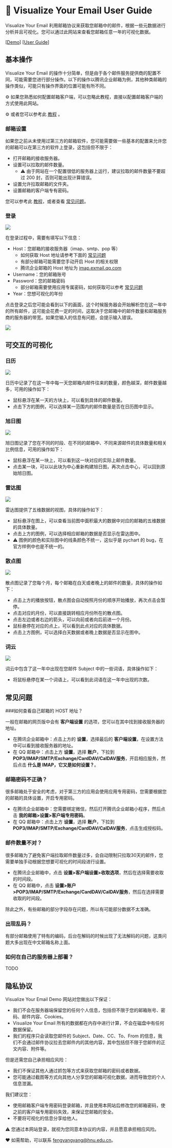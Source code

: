 # 📧 Visualize Your Email User Guide

Visualize Your Email 利用邮箱协议来获取您邮箱中的邮件，根据一些元数据进行分析并且可视化。您可以通过此网站来查看您邮箱任意一年的可视化数据。

[[Demo](http://v.api.ifffff.cn/)] [[User Guide](https://cynricfeng.github.io/Visualize-Your-Email/)]

## 基本操作

Visualize Your Email 的操作十分简单，但是由于各个邮件服务提供商的配置不同，可能需要您进行部分操作。以下的操作以腾讯企业邮箱为例，其他种类邮箱的操作类似，可能只有操作界面的位置可能有所不同。

⚙️ 如果您熟悉如何配置邮箱客户端，可以忽略此教程，直接以配置邮箱客户端的方式使用此网站。

⚙️ 或者您可以参考此 [教程](https://zhuanlan.zhihu.com/p/265684163) 。

### 邮箱设置

如果您之前从未使用过第三方的邮箱软件，您可能需要做一些基本的配置来允许您的邮箱可以在第三方的软件上登录，这包括但不限于：

* 打开邮箱的接收服务器。
* 设置可以拉取的邮件数量。
  * ⚠️ 由于网站在一个配置很低的服务器上运行，建议拉取的邮件数量不要超过 200 封，否则可能出现计算错误。
* 设置允许拉取邮箱的文件夹。
* 设置邮箱的客户端专有密码。

您可以参考此 [教程](https://zhuanlan.zhihu.com/p/265684163)，或者查看  <a href="#qaa">常见问题</a>。

### 登录

![](./assert/login.png)

在登录过程中，需要有填写以下信息：

* Host：您邮箱的接收服务器（imap、smtp、pop 等）
  * 如何获取 Host 地址请参考下面的  <a href="#qaa">常见问题</a>
  * 有部分邮箱可能需要您手动开启 Host 的相关权限
  * 腾讯企业邮箱的 Host 地址为 [imap.exmail.qq.com](http://imap.exmail.qq.com)
* Username：您的邮箱账号
* Password：您的邮箱密码
  * 部分邮箱需要使用应用专属密码，如何获取可以参考  <a href="#qaa">常见问题</a>
* Year：您想可视化的年份

点击登录之后您可能会看到以下的画面，这个时候服务器会开始解析您在这一年中的所有邮件，这可能会花费一定的时间，这取决于您邮箱中的邮件数量和邮箱服务商的服务器的带宽。如果您输入的信息有问题，会提示输入错误。

![](./assert/wait.png)

## 可交互的可视化

### 日历

![](./assert/calendar.png)

日历中记录了在这一年中每一天您邮箱内邮件往来的数量，颜色越深，邮件数量越多，可用的操作如下：

* 鼠标悬浮在某一天的方块上，可以看到具体的邮件数量。
* 点击下方的图例，可以选择某一范围内的邮件数量是否在日历图中显示。

### 旭日图

![](./assert/sunrise.png)

旭日图记录了您在不同的时段、在不同的邮箱中、不同来源邮件的具体数量和相关比例信息，可用的操作如下：

* 鼠标悬浮在某一块上，可以看到这一块对应的实际上邮件数量。
* 点击某一块，可以以此块为中心重新构建旭日图，再次点击中心，可以回到原始旭日图。

### 雷达图

![](./assert/radar.png)

雷达图提供了五维数据的视图，具体的操作如下：

* 鼠标悬浮在图上，可以查看当前图中面积最大的数据中对应的邮箱的五维数据的具体数量。
* 点击上方的图例，可以选择相应邮箱的数据是否显示在雷达图中。
* ⚠️ 图例的颜色和实际图中的线条颜色不统一，这似乎是 pychart 的 bug，在官方样例中也是不统一的。

### 散点图

![](./assert/scater.png)

散点图记录了您每个月，每个邮箱在白天或者晚上的邮件的数量，具体的操作如下：

* 点击上方的播放按钮，散点图会自动按照月份的顺序开始播放，再次点击会暂停。
* 点击对应的月份，可以直接跳转相应月份所在的散点图。
* 点击左边或者右边的箭头，可以向前或者向后前进一个月份。
* 鼠标悬停在对应的点上，可以看到此点对应的具体数据。
* 点击上方图例，可以选择白天数据或者晚上数据是否显示在图中。

### 词云

![](./assert/wordcloud.png)

词云中包含了这一年中出现在您邮件 Subject 中的一些词语，具体操作如下：

* 将鼠标悬停在某一个词语上，可以看到此词语在这一年中出现的次数。

## <a id="qaa">常见问题</a>

###如何查看自己邮箱的 HOST 地址？

一般在邮箱的网页版中会有 **客户端设置** 的选项，您可以在其中找到接收服务器的地址。

* 在腾讯企业邮箱中：点击上方的 **设置**，选择最后的 **客户端设置**，在设置方法中可以看到接收服务器的地址。
* 在 QQ 邮箱中：点击上方 **设置**，选择 **账户**，下拉到 **POP3/IMAP/SMTP/Exchange/CardDAV/CalDAV服务**，开启相应服务，然后点击 **什么是 IMAP，它又是如何设置？**。

### 邮箱密码不正确？

很多邮箱处于安全的考虑，对于第三方的应用会使用应用专用密码，您需要根据您的邮箱的具体设置，开启专用密码。

* 在腾讯企业邮箱中：您需要绑定微信，然后打开腾讯企业邮箱小程序，然后点击 **我的邮箱>设置>客户端专用密码**。
* 在 QQ 邮箱中：点击上方 **设置**，选择 **账户**，下拉到**POP3/IMAP/SMTP/Exchange/CardDAV/CalDAV服务**，点击生成授权码。

### 邮件数量不对？

很多邮箱为了避免客户端拉取邮件数量过多，会自动限制只拉取30天的邮件，您需要单独手动根据您想要可视化的时间段进行设置。

* 在腾讯企业邮箱中，点击 **设置>客户端设置>收取选项**，然后在选择需要收取的时间段。
* 在 QQ 邮箱中，点击 **设置>账户>POP3/IMAP/SMTP/Exchange/CardDAV/CalDAV服务**，然后在选择需要收取的时间段。

除此之外，有些邮箱的部分字段存在问题，所以有可能部分数据不太准确。

### 出现乱码？

有部分邮箱使用了特有的编码，后台在解码的时候出现了无法解码的问题，这类问题大多出现在中文邮箱名称上面。

### 如何在自己的服务器上部署？

TODO

## 隐私协议

Visualize Your Email Demo 网站对您做出以下保证：

* 我们不会在服务器端保留您的任何个人信息，包括但不限于您的邮箱账号、密码、邮件内容、Cookies。
* Visualize Your Email 所有的数据都在内存中进行计算，不会在磁盘中有任何数据保留。
* 我们的程序只会读取您邮件的 Subject、Date、CC、To、From 的信息，我们不会通过邮件协议拉去您邮件内的其他内容，其中包括但不限于您邮件的正文内容、附件等。

但是还需您自己承担相应风险：

* 我们不保证其他人通过抓包等方式来获取您邮箱的密码或者数据。
* 您可能通过截图等方式向其他人分享您的邮箱可视化数据，进而导致您的个人信息泄漏。

我们建议您：

* 使用邮箱客户端专用密码登录邮箱，并且使用本网站后修改您的邮箱密码，使之前的客户端专用密码失效，来保证您邮箱的安全。
* 不要将可视化的信息分享给他人。

⚠️ 您通过本网站登录，就视为您同意本协议的内容，并且愿意承担相应风险。



♥️ 如需帮助，可以联系 fengyangyang@hnu.edu.cn。